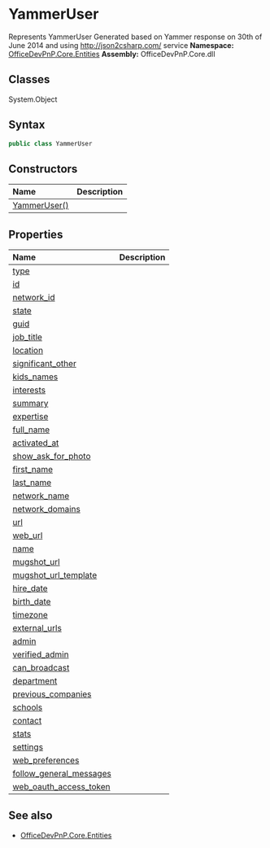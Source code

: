# YammerUser
Represents YammerUser
            Generated based on Yammer response on 30th of June 2014 and using http://json2csharp.com/ service
**Namespace:** [OfficeDevPnP.Core.Entities](OfficeDevPnP.Core.Entities.md)
**Assembly:** OfficeDevPnP.Core.dll
## Classes
System.Object
## Syntax
```C#
public class YammerUser
```
## Constructors
|**Name**|**Description**|
|:-----|:-----|
| [YammerUser()](YammerUserconstructor1details.md) | 
## Properties
|**Name**|**Description**|
|:-----|:-----|
| [type](YammerUser.type.md) | 
| [id](YammerUser.id.md) | 
| [network_id](YammerUser.network_id.md) | 
| [state](YammerUser.state.md) | 
| [guid](YammerUser.guid.md) | 
| [job_title](YammerUser.job_title.md) | 
| [location](YammerUser.location.md) | 
| [significant_other](YammerUser.significant_other.md) | 
| [kids_names](YammerUser.kids_names.md) | 
| [interests](YammerUser.interests.md) | 
| [summary](YammerUser.summary.md) | 
| [expertise](YammerUser.expertise.md) | 
| [full_name](YammerUser.full_name.md) | 
| [activated_at](YammerUser.activated_at.md) | 
| [show_ask_for_photo](YammerUser.show_ask_for_photo.md) | 
| [first_name](YammerUser.first_name.md) | 
| [last_name](YammerUser.last_name.md) | 
| [network_name](YammerUser.network_name.md) | 
| [network_domains](YammerUser.network_domains.md) | 
| [url](YammerUser.url.md) | 
| [web_url](YammerUser.web_url.md) | 
| [name](YammerUser.name.md) | 
| [mugshot_url](YammerUser.mugshot_url.md) | 
| [mugshot_url_template](YammerUser.mugshot_url_template.md) | 
| [hire_date](YammerUser.hire_date.md) | 
| [birth_date](YammerUser.birth_date.md) | 
| [timezone](YammerUser.timezone.md) | 
| [external_urls](YammerUser.external_urls.md) | 
| [admin](YammerUser.admin.md) | 
| [verified_admin](YammerUser.verified_admin.md) | 
| [can_broadcast](YammerUser.can_broadcast.md) | 
| [department](YammerUser.department.md) | 
| [previous_companies](YammerUser.previous_companies.md) | 
| [schools](YammerUser.schools.md) | 
| [contact](YammerUser.contact.md) | 
| [stats](YammerUser.stats.md) | 
| [settings](YammerUser.settings.md) | 
| [web_preferences](YammerUser.web_preferences.md) | 
| [follow_general_messages](YammerUser.follow_general_messages.md) | 
| [web_oauth_access_token](YammerUser.web_oauth_access_token.md) | 
## See also
- [OfficeDevPnP.Core.Entities](OfficeDevPnP.Core.Entities.md)
